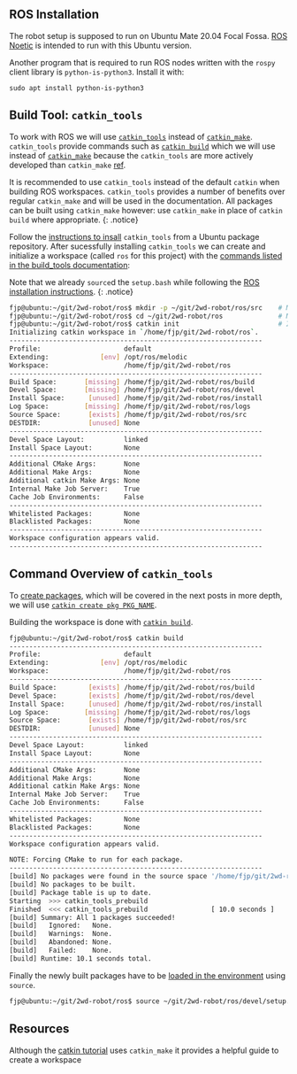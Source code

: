 ## ROS Installation

The robot setup is supposed to run on Ubuntu Mate 20.04 Focal Fossa. [ROS Noetic](http://wiki.ros.org/melodic) is intended to run with this Ubuntu version.

Another program that is required to run ROS nodes written with the `rospy` client library is `python-is-python3`. Install it with:

```console
sudo apt install python-is-python3
```

## Build Tool: `catkin_tools`

To work with ROS we will use [`catkin_tools`](https://catkin-tools.readthedocs.io/en/latest/index.html) 
instead of [`catkin_make`](http://wiki.ros.org/catkin/commands/catkin_make). `catkin_tools` provide commands such as [`catkin build`](https://catkin-tools.readthedocs.io/en/latest/verbs/catkin_build.html) which we will use instead of [`catkin_make`](https://wiki.ros.org/catkin/commands/catkin_make) because the `catkin_tools` are more actively developed than `catkin_make`
[ref](https://robotics.stackexchange.com/questions/16604/ros-catkin-make-vs-catkin-build).

It is recommended to use `catkin_tools` instead of the default `catkin` when building ROS workspaces. `catkin_tools` provides a number of benefits over regular `catkin_make` and will be used in the documentation. All packages can be built using `catkin_make` however: use `catkin_make` in place of `catkin build` where appropriate.
{: .notice}

Follow the [instructions to insall](https://catkin-tools.readthedocs.io/en/latest/installing.html#installing-on-ubuntu-with-apt-get) `catkin_tools` from a Ubuntu package repository. After sucessfully installing `catkin_tools` we can create and initialize a workspace (called `ros` for this project) with the [commands listed in the build_tools documentation](https://catkin-tools.readthedocs.io/en/latest/quick_start.html):

Note that we already `source`d the `setup.bash` while following the [ROS installation instructions](http://wiki.ros.org/melodic/Installation/Ubuntu).
{: .notice}


```bash
fjp@ubuntu:~/git/2wd-robot/ros$ mkdir -p ~/git/2wd-robot/ros/src    # Make a new workspace and source space
fjp@ubuntu:~/git/2wd-robot/ros$ cd ~/git/2wd-robot/ros              # Navigate to the workspace root
fjp@ubuntu:~/git/2wd-robot/ros$ catkin init                         # Initialize it with a hidden marker file
Initializing catkin workspace in `/home/fjp/git/2wd-robot/ros`.
----------------------------------------------------------------
Profile:                     default
Extending:             [env] /opt/ros/melodic
Workspace:                   /home/fjp/git/2wd-robot/ros
----------------------------------------------------------------
Build Space:       [missing] /home/fjp/git/2wd-robot/ros/build
Devel Space:       [missing] /home/fjp/git/2wd-robot/ros/devel
Install Space:      [unused] /home/fjp/git/2wd-robot/ros/install
Log Space:         [missing] /home/fjp/git/2wd-robot/ros/logs
Source Space:       [exists] /home/fjp/git/2wd-robot/ros/src
DESTDIR:            [unused] None
----------------------------------------------------------------
Devel Space Layout:          linked
Install Space Layout:        None
----------------------------------------------------------------
Additional CMake Args:       None
Additional Make Args:        None
Additional catkin Make Args: None
Internal Make Job Server:    True
Cache Job Environments:      False
----------------------------------------------------------------
Whitelisted Packages:        None
Blacklisted Packages:        None
----------------------------------------------------------------
Workspace configuration appears valid.
----------------------------------------------------------------
```

## Command Overview of `catkin_tools`

To [create packages](https://catkin-tools.readthedocs.io/en/latest/quick_start.html#adding-packages-to-the-workspace), which will be covered in the next posts in more depth, we will use [`catkin create pkg PKG_NAME`](https://catkin-tools.readthedocs.io/en/latest/verbs/catkin_create.html#catkin-create-pkg).

Building the workspace is done with [`catkin build`](https://catkin-tools.readthedocs.io/en/latest/quick_start.html#building-the-workspace).

```bash
fjp@ubuntu:~/git/2wd-robot/ros$ catkin build
----------------------------------------------------------------
Profile:                     default
Extending:             [env] /opt/ros/melodic
Workspace:                   /home/fjp/git/2wd-robot/ros
----------------------------------------------------------------
Build Space:        [exists] /home/fjp/git/2wd-robot/ros/build
Devel Space:        [exists] /home/fjp/git/2wd-robot/ros/devel
Install Space:      [unused] /home/fjp/git/2wd-robot/ros/install
Log Space:         [missing] /home/fjp/git/2wd-robot/ros/logs
Source Space:       [exists] /home/fjp/git/2wd-robot/ros/src
DESTDIR:            [unused] None
----------------------------------------------------------------
Devel Space Layout:          linked
Install Space Layout:        None
----------------------------------------------------------------
Additional CMake Args:       None
Additional Make Args:        None
Additional catkin Make Args: None
Internal Make Job Server:    True
Cache Job Environments:      False
----------------------------------------------------------------
Whitelisted Packages:        None
Blacklisted Packages:        None
----------------------------------------------------------------
Workspace configuration appears valid.

NOTE: Forcing CMake to run for each package.
----------------------------------------------------------------
[build] No packages were found in the source space '/home/fjp/git/2wd-robot/ros/src'
[build] No packages to be built.
[build] Package table is up to date.
Starting  >>> catkin_tools_prebuild
Finished  <<< catkin_tools_prebuild                [ 10.0 seconds ]
[build] Summary: All 1 packages succeeded!
[build]   Ignored:   None.
[build]   Warnings:  None.
[build]   Abandoned: None.
[build]   Failed:    None.
[build] Runtime: 10.1 seconds total.
```

Finally the newly built packages have to be [loaded in the environment](https://catkin-tools.readthedocs.io/en/latest/quick_start.html#loading-the-workspace-environment) using `source`.

```bash
fjp@ubuntu:~/git/2wd-robot/ros$ source ~/git/2wd-robot/ros/devel/setup.bash # Load the workspace's environment
```

## Resources

Although the [catkin tutorial](https://wiki.ros.org/catkin/Tutorials) uses `catkin_make` it provides a helpful guide to create a workspace
